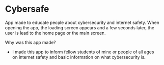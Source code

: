 # Cybersafe
App made to educate people about cybersecurity and internet safety.
When opening the app, the loading screen appears and a few seconds later, the user is lead to the home page or the main screen. 

Why was this app made?
- I made this app to inform fellow students of mine or people of all ages on internet safety and basic information on what cybersecurity is.

